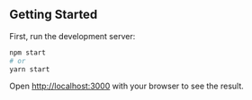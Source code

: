 ## Getting Started

First, run the development server:

```bash
npm start
# or
yarn start
```

Open [http://localhost:3000](http://localhost:3000) with your browser to see the result.
